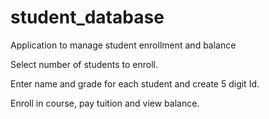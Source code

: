 # student_database
Application to manage student enrollment and balance

Select number of students to enroll.

Enter name and grade for each student and create 5 digit Id.

Enroll in course, pay tuition and view balance.
